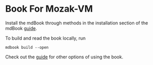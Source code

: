 # Book For Mozak-VM

Install the mdBook through methods in the installation section of the mdBook [guide].

To build and read the book locally, run

```
mdbook build --open
```

Check out the [guide] for other options of using the book.

[guide]: https://rust-lang.github.io/mdBook/
